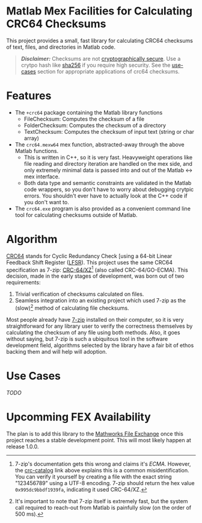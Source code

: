 Matlab Mex Facilities for Calculating CRC64 Checksums
=====================================================

This project provides a small, fast library for calculating CRC64 checksums of text, files, and directories in Matlab code.

> **_Disclaimer:_**  Checksums are not [cryptographically secure](https://en.wikipedia.org/wiki/Cryptographic_hash_function). Use a crytpo hash like [sha256](https://en.wikipedia.org/wiki/SHA-2) if you require high security.
> See the [use-cases](#use-case) section for appropriate applications of crc64 checksums.

# Features
- The `+crc64` package containing the Matlab library functions
    - FileChecksum: Computes the checksum of a file
    - FolderChecksum: Computes the checksum of a directory
    - TextChecksum: Computes the checksum of input text (string or char array)
- The `crc64.mexw64` mex function, abstracted-away through the above Matlab functions.
    - This is written in C++, so it is very fast. Heavyweight operations like file reading and directory iteration are handled on the mex side, and only extremely minimal data is passed into and out of the Matlab <-> mex interface.
    - Both data type and semantic constraints are validated in the Matlab code wrappers, so you don't have to worry about debugging crytpic errors. You shouldn't ever have to actually look at the C++ code if you don't want to.
- The `crc64.exe` program is also provided as a convenient command line tool for calculating checksums outside of Matlab.

# Algorithm
[CRC64](https://en.wikipedia.org/wiki/Cyclic_redundancy_check) stands for Cyclic Redundancy Check [using a 64-bit Linear Feedback Shift Register ([LFSR](https://en.wikipedia.org/wiki/Linear-feedback_shift_register)). This project uses the same CRC64 specification as 7-zip: [CRC-64/XZ](https://reveng.sourceforge.io/crc-catalogue/all.htm#crc.cat.crc-64-xz)[^1] (also called CRC-64/GO-ECMA). This decision, made in the early stages of development, was born out of two requirements:
1. Trivial verification of checksums calculated on files.
2. Seamless integration into an existing project which used 7-zip as the (slow)[^2] method of calculating file checksums.

Most people already have [7-zip](https://www.7-zip.org/) installed on their computer, so it is very straightforward for any library user to verify the correctness themselves by calculating the checksum of any file using both methods. Also, it goes without saying, but 7-zip is such a ubiquitous tool in the software development field, algorithms selected by the library have a fair bit of ethos backing them and will help will adoption.

[^1]: 7-zip's documentation gets this wrong and claims it's _ECMA_. However, the [crc-catalog](https://reveng.sourceforge.io/crc-catalogue/all.htm#crc.cat.crc-64-xz) link above explains this is a common misidentification. You can verify it yourself by creating a file with the exact string "123456789" using a UTF-8 encoding. 7-zip should return the hex value `0x995dc9bbdf1939fa`, indicating it used CRC-64/XZ.
[^2]: It's important to note that 7-zip itself is extremely fast, but the system call required to reach-out from Matlab is painfully slow (on the order of 500 ms).

# Use Cases
_TODO_

# Upcomming FEX Availability
The plan is to add this library to the [Mathworks File Exchange](https://www.mathworks.com/matlabcentral/fileexchange/) once this project reaches a stable development point.
This will most likely happen at release 1.0.0.